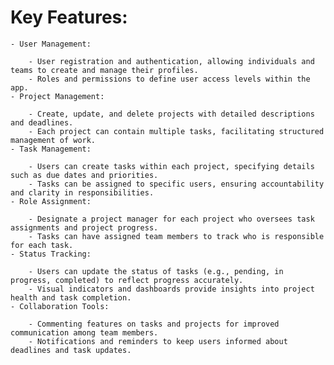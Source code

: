 # Key Features:
    - User Management:

        - User registration and authentication, allowing individuals and teams to create and manage their profiles.
        - Roles and permissions to define user access levels within the app.
    - Project Management:

        - Create, update, and delete projects with detailed descriptions and deadlines.
        - Each project can contain multiple tasks, facilitating structured management of work.
    - Task Management:

        - Users can create tasks within each project, specifying details such as due dates and priorities.
        - Tasks can be assigned to specific users, ensuring accountability and clarity in responsibilities.
    - Role Assignment:

        - Designate a project manager for each project who oversees task assignments and project progress.
        - Tasks can have assigned team members to track who is responsible for each task.
    - Status Tracking:

        - Users can update the status of tasks (e.g., pending, in progress, completed) to reflect progress accurately.
        - Visual indicators and dashboards provide insights into project health and task completion.
    - Collaboration Tools:

        - Commenting features on tasks and projects for improved communication among team members.
        - Notifications and reminders to keep users informed about deadlines and task updates.